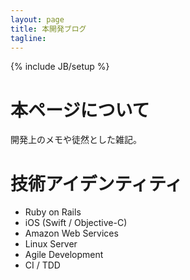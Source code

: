 ```yaml
---
layout: page
title: 本開発ブログ
tagline: 
---
```

{% include JB/setup %}

# 本ページについて

開発上のメモや徒然とした雑記。

# 技術アイデンティティ

* Ruby on Rails
* iOS (Swift / Objective-C)
* Amazon Web Services
* Linux Server
* Agile Development 
* CI / TDD